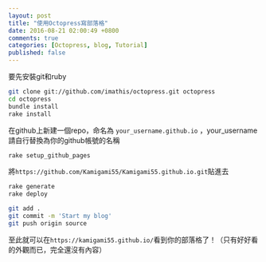 ```yaml
---
layout: post
title: "使用Octopress寫部落格"
date: 2016-08-21 02:00:49 +0800
comments: true
categories: [Octopress, blog, Tutorial]
published: false
---
```


要先安裝git和ruby

``` bash
git clone git://github.com/imathis/octopress.git octopress
cd octopress
bundle install
rake install
```

在github上新建一個repo，命名為 `your_username.github.io` ，your_username請自行替換為你的github帳號的名稱

``` bash
rake setup_github_pages
```

將`https://github.com/Kamigami55/Kamigami55.github.io.git`貼進去

``` bash
rake generate
rake deploy

```

``` bash
git add .
git commit -m 'Start my blog'
git push origin source
```

至此就可以在`https://kamigami55.github.io/`看到你的部落格了！（只有好好看的外觀而已，完全還沒有內容）

